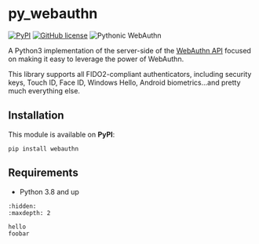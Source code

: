 # py_webauthn

[![PyPI](https://img.shields.io/pypi/v/webauthn.svg)](https://pypi.python.org/pypi/webauthn) [![GitHub license](https://img.shields.io/badge/license-BSD-blue.svg)](https://raw.githubusercontent.com/duo-labs/py_webauthn/master/LICENSE) ![Pythonic WebAuthn](https://img.shields.io/badge/Pythonic-WebAuthn-brightgreen?logo=python&logoColor=white)

A Python3 implementation of the server-side of the [WebAuthn API](https://www.w3.org/TR/webauthn-2/) focused on making it easy to leverage the power of WebAuthn.

This library supports all FIDO2-compliant authenticators, including security keys, Touch ID, Face ID, Windows Hello, Android biometrics...and pretty much everything else.

## Installation

This module is available on **PyPI**:

`pip install webauthn`

## Requirements

- Python 3.8 and up

```{toctree}
:hidden:
:maxdepth: 2

hello
foobar
```
